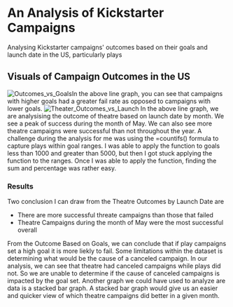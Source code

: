 # An Analysis of Kickstarter Campaigns
Analysing Kickstarter campaigns' outcomes based on their goals and launch date in the US, particularly plays
## Visuals of Campaign Outcomes in the US
![Outcomes_vs_Goals](https://user-images.githubusercontent.com/113739316/195683736-bfcccb13-bbdd-4a4b-a109-8c786e72aa3c.png)In the above line graph, you can see that campaigns with higher goals had a greater fail rate as opposed to campaigns with lower goals. 
![Theater_Outcomes_vs_Launch](https://user-images.githubusercontent.com/113739316/195685531-2438837a-43b9-49fe-ba8f-d76ec4cd9163.png) In the above line graph, we are analysising the outcome of theatre based on launch date by month. We see a peak of success during the month of May. We can also see more theatre campaigns were successful than not throughout the year.
A challenge during the analysis for me was using the =countifs() formula to capture plays within goal ranges. I was able to apply the function to goals less than 1000 and greater than 5000, but then I got stuck applying the function to the ranges. Once I was able to apply the function, finding the sum and percentage was rather easy.
### Results
Two conclusion I can draw from the Theatre Outcomes by Launch Date are
- There are more successful threate campaigns than those that failed
- Theatre Campaigns during the month of May were the most successful overall

From the Outcome Based on Goals, we can conclude that if play campaigns set a high goal it is more liekly to fail.
Some limitations within the dataset is determining what would be the cause of a canceled campaign. In our analysis, we can see that theatre had canceled campaigns while plays did not. So we are unable to determine if the cause of canceled campaigns is impacted by the goal set. 
Another graph we could have used to analyze are data is a stacked bar graph. A stacked bar graph would give us an easier and quicker view of which theatre campaigns did better in a given month. 
